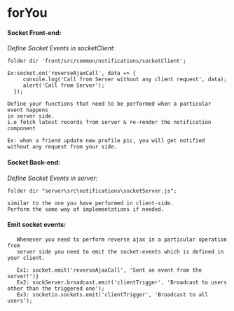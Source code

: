 # forYou


#### Socket Front-end:


*Define Socket Events in socketClient:*
                
    folder dir 'front/src/common/notifications/socketClient';
        
    Ex:socket.on('reverseAjaxCall', data => {
         console.log('Call from Server without any client request', data);
         alert('Call from Server');
      });
      
    Define your functions that need to be performed when a particular event happens 
    in server side.
    i.e fetch latest records from server & re-render the notification component
    
    Ex: when a friend update new profile pic, you will get notified without any request from your side.
    
    
#### Socket Back-end:
    
*Define Socket Events in server:*
       
    folder dir "server\src\notifications\socketServer.js";
    
    similar to the one you have performed in client-side.
    Perform the same way of implementations if needed.

    
#### Emit socket events:

       Whenever you need to perform reverse ajax in a particular operation from
       server side you need to emit the socket-events which is defined in your client.
       
       Ex1: socket.emit('reverseAjaxCall', 'Sent an event from the server!')}
       Ex2: sockServer.broadcast.emit('clientTrigger', 'Broadcast to users other than the triggered one');
       Ex3: socketio.sockets.emit('clientTrigger', 'Broadcast to all users');
